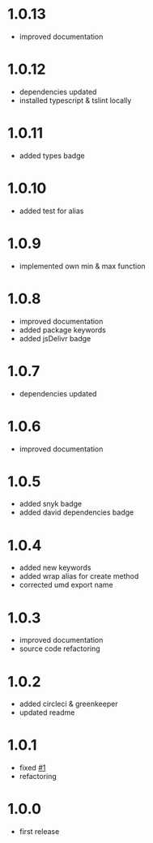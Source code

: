# 1.0.13

* improved documentation

# 1.0.12

* dependencies updated
* installed typescript & tslint locally

# 1.0.11

* added types badge

# 1.0.10

* added test for alias

# 1.0.9

* implemented own min & max function

# 1.0.8

* improved documentation
* added package keywords
* added jsDelivr badge

# 1.0.7

* dependencies updated

# 1.0.6

* improved documentation

# 1.0.5

* added snyk badge
* added david dependencies badge

# 1.0.4

* added new keywords
* added wrap alias for create method
* corrected umd export name

# 1.0.3

* improved documentation
* source code refactoring

# 1.0.2

* added circleci & greenkeeper
* updated readme

# 1.0.1

* fixed [#1](https://github.com/manferlo81/map-number/issues/1)
* refactoring

# 1.0.0

* first release
